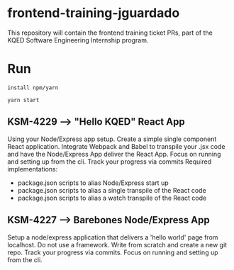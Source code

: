 # frontend-training-jguardado

This repository will contain the frontend training ticket PRs, part of the KQED Software Engineering Internship program.

# Run

```install npm/yarn```

```yarn start```



## KSM-4229 --> "Hello KQED" React App

Using your Node/Express app setup. Create a simple single component React application. Integrate Webpack and Babel to transpile your .jsx code and have the Node/Express App deliver the React App. Focus on running and setting up from the cli. Track your progress via commits
Required implementations:
- package.json scripts to alias Node/Express start up
- package.json scripts to alias a single transpile of the React code
- package.json scripts to alias a watch transpile of the React code

## KSM-4227 --> Barebones Node/Express App

Setup a node/express application that delivers a 'hello world' page from localhost. Do not use a framework. Write from scratch and create a new git repo. Track your progress via commits. Focus on running and setting up from the cli.
